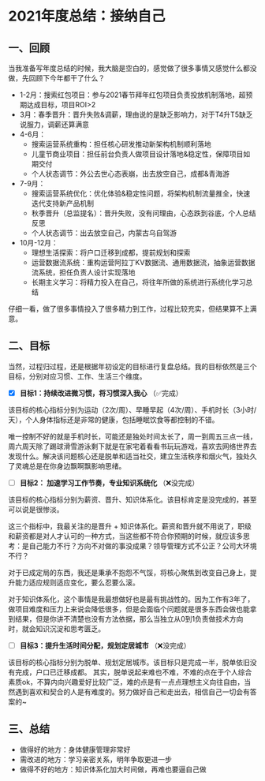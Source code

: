 # 2021年度总结：接纳自己


## 一、回顾

当我准备写年度总结的时候，我大脑是空白的，感觉做了很多事情又感觉什么都没做，先回顾下今年都干了什么？

- 1-2月：搜索红包项目：参与2021春节拜年红包项目负责投放机制落地，超预期达成目标，项目ROI>2
- 3月：春季晋升：晋升失败&调薪，理由说的是缺乏影响力，对于T4升T5缺乏说服力，调薪还算满意
- 4-6月：
  - 搜索运营系统重构：担任核心研发推动新架构机制顺利落地
  - 儿童节商业项目：担任前台负责人做项目设计落地&稳定性，保障项目如期交付
  - 个人状态调节：外公去世心态表崩，出去放空自己，成都&青海游
- 7-9月：
  - 搜索运营系统优化：优化体验&稳定性问题，将架构机制流量推全，快速迭代支持新产品机制
  - 秋季晋升（总监提名）：晋升失败，没有问理由，心态跌到谷底，个人总结反思
  - 个人状态调节：出去放空自己，内蒙古乌自驾游
- 10月-12月：
  - 理想生活探索：将户口迁移到成都，提前规划和探索
  - 运营数据流系统：重构运营阿拉丁KV数据流、通用数据流，抽象运营数据流系统，担任负责人设计实现落地
  - 长期主义学习：将精力投入在自己，将往年所做的系统进行系统化学习总结

仔细一看，做了很多事情投入了很多精力到工作，过程比较充实，但结果算不上满意。

## 二、目标

当然，过程归过程，还是根据年初设定的目标进行复盘总结。我的目标依然是三个目标，分别对应习惯、工作、生活三个维度。

- [x] **目标1：持续改进微习惯，将习惯深入我心** （✅完成）

该目标的核心指标分别为运动（2次/周）、早睡早起（4次/周）、手机时长（3小时/天），个人身体指标还是非常的健康，包括睡眠饮食等都控制的不错。

唯一控制不好的就是手机时长，可能还是独处时间太长了，周一到周五三点一线，周六周天除了踢球滑雪游泳剩下就是在家宅着看看书玩玩游戏，喜欢去网络世界去发现什么。解决该问题核心还是脱单和适当社交，建立生活秩序和烟火气，独处久了灵魂总是在你身边飘啊飘影响思绪。

- [ ] **目标2： 加速学习工作节奏，专业知识系统化** （❌没完成）

该目标的核心指标分别为薪资、晋升、知识体系化。该目标肯定是没完成的，甚至可以说是很惨淡。

这三个指标中，我最关注的是晋升 + 知识体系化。薪资和晋升就不用说了，职级和薪资都是对人才认可的一种方式，当这些都不符合你预期的时候，就应该多思考：是自己能力不行？方向不对做的事没成果？领导管理方式不公正？公司大环境不行？

对于已成定局的东西，我还是秉承不抱怨不气馁，将核心聚焦到改变自己身上，提升能力适应规则适应变化，要么忍要么滚。

对于知识体系化，这个事情是我最想做好也是最有挑战性的。因为工作有3年了，做项目难度和压力上来说会降低很多，但是会面临个问题就是很多东西会做也能拿到结果，但是你讲不清楚也没有方法依据，那么当独立从0到1负责做技术方向时，就会知识沉淀和思考匮乏。

- [ ] **目标3：提升生活时间分配，规划定居城市** （❌没完成）

该目标的核心指标分别为脱单、规划定居城市。该目标只是完成一半，脱单依旧没有完成，户口已迁移成都。
其实，脱单说起来难也不难，不难的点在于个人综合素质ok，不算内向兴趣爱好比较广泛，难的点是有一点点理想主义向往自由，当然遇到喜欢和契合的人是有难度的。努力做好自己和走出去，相信自己一切会有答案的~


## 三、总结

- 做得好的地方：身体健康管理非常好
- 需改进的地方：学习亲密关系，明年争取更进一步
- 做得不好的地方：知识体系化加大时间做，再难也要逼自己做


